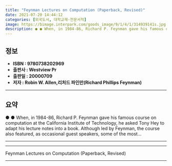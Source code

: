 ```yaml
---
title: "Feynman Lectures on Computation (Paperback, Revised)"
date: 2021-07-20 14:44:12
categories: [외국도서, 대학교재-전문서적]
image: https://bimage.interpark.com/goods_image/9/1/4/1/314939141s.jpg
description: ● ● When, in 1984-86, Richard P. Feynman gave his famous course on computation at the California Institute of Technology, he asked Tony Hey to adapt his lectu
---
```


## **정보**

- **ISBN : 9780738202969**
- **출판사 : Westview Pr**
- **출판일 : 20000709**
- **저자 : Robin W. Allen,리처드 파인만(Richard Phillips Feynman)**

------



## **요약**

●  ●  When, in 1984-86, Richard P. Feynman gave his famous course on computation at the California Institute of Technology, he asked Tony Hey to adapt his lecture notes into a book. Although led by Feynman, the course also featured, as occasional guest speakers, some of the most... 

------



------


Feynman Lectures on Computation (Paperback, Revised) 

------


